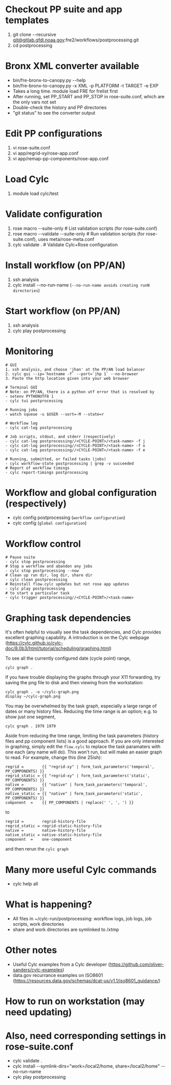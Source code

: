 # Checkout PP suite and app templates
1. git clone --recursive git@gitlab.gfdl.noaa.gov:fre2/workflows/postprocessing.git 
1. cd postprocessing

# Bronx XML converter available
- bin/fre-bronx-to-canopy.py --help
- bin/fre-bronx-to-canopy.py -x XML -p PLATFORM -t TARGET -e EXP
- Takes a long time. module load FRE for frelist first
- After running, set PP_START and PP_STOP in rose-suite.conf, which are the only vars not set
- Double-check the history and PP directories
- "git status" to see the converter output

# Edit PP configurations
1. vi rose-suite.conf
1. vi app/regrid-xy/rose-app.conf
1. vi app/remap-pp-components/rose-app.conf

# Load Cylc
1. module load cylc/test

# Validate configuration
1. rose macro --suite-only              # List validation scripts (for rose-suite.conf)
1. rose macro --validate --suite-only   # Run validation scripts (for rose-suite.conf), uses meta/rose-meta.conf
1. cylc validate .                      # Validate Cylc+Rose configuration

# Install workflow (on PP/AN)
1. ssh analysis
1. cylc install --no-run-name (`--no-run-name avoids creating runN directories`)

# Start workflow (on PP/AN)
1. ssh analysis
1. cylc play postprocessing

# Monitoring
```
# GUI
1. ssh analysis, and choose 'jhan' at the PP/AN load balancer
2. cylc gui --ip=`hostname -f` --port=`jhp 1` --no-browser
3. Paste the http location given into your web browser

# Terminal GUI
# Note: on PP/AN, there is a python utf error that is resolved by
- setenv PYTHONUTF8 1
- cylc tui postprocessing

# Running jobs
- watch squeue -u $USER --sort=-M --state=r

# Workflow log
- cylc cat-log postprocessing

# Job scripts, stdout, and stderr (respectively)
- cylc cat-log postprocessing//<CYCLE-POINT>/<task-name> -f j
- cylc cat-log postprocessing//<CYCLE-POINT>/<task-name> -f o
- cylc cat-log postprocessing//<CYCLE-POINT>/<task-name> -f e

# Running, submitted, or failed tasks (jobs)
- cylc workflow-state postprocessing | grep -v succeeded
# Report of workflow timings
- cylc report-timings postprocessing
```

# Workflow and global configuration (respectively)
- cylc config postprocessing (`workflow configuration`)
- cylc config (`global configuration`)

# Workflow control
```
# Pause suite
- cylc stop postprocessing
# Stop a workflow and abandon any jobs
- cylc stop postprocessing --now
# Clean up run dir, log dir, share dir
- cylc clean postprocessing
# Reinstall flow.cylc updates but not rose app updates
- cylc play postprocessing
# to start a particular task
- cylc trigger postprocessing//<CYCLE-POINT>/<task-name>
```

# Graphing task dependencies
It's often helpful to visually see the task dependencies, and Cylc provides excellent graphing capability. A introduction is on the Cylc webpage (https://cylc.github.io/cylc-doc/8.0b3/html/tutorial/scheduling/graphing.html)

To see all the currently configured date (cycle point) range,

    cylc graph .

If you have trouble displaying the graphs through your X11 forwarding,
try saving the png file to disk and then viewing from the workstation:

    cylc graph . -o ~/cylc-graph.png
    display ~/cylc-graph.png

You may be overwhelmed by the task graph, especially a large range of dates or many history files. Reducing the time range is an option; e.g. to show just one segment,

    cylc graph . 1979 1979

Aside from reducing the time range, limiting the task parameters (history files and pp component lists) is a good approach. If you are only interested in graphing, simply edit the `flow.cylc` to replace the task paramaters with one each (any name will do). This won't run, but will make an easier graph to read. For example, change this (line 25ish):

    regrid =        {{ "regrid-xy" | form_task_parameters('temporal', PP_COMPONENTS) }}
    regrid_static = {{ "regrid-xy" | form_task_parameters('static', PP_COMPONENTS) }}
    native =        {{ "native" | form_task_parameters('temporal', PP_COMPONENTS) }}
    native_static = {{ "native" | form_task_parameters('static', PP_COMPONENTS) }}
    component  =    {{ PP_COMPONENTS | replace(' ', ', ') }}

to

    regrid =        regrid-history-file
    regrid_static = regrid-static-history-file
    native =        native-history-file
    native_static = native-static-history-file
    component  =    one-component

and then rerun the `cylc graph`

# Many more useful Cylc commands
- cylc help all

# What is happening?
- All files in ~/cylc-run/postprocessing: workflow logs, job logs, job scripts, work directories
- share and work directories are symlinked to /xtmp

# Other notes
- Useful Cylc examples from a Cylc developer (https://github.com/oliver-sanders/cylc-examples)
- data.gov recurrance examples on ISO8601 (https://resources.data.gov/schemas/dcat-us/v1.1/iso8601_guidance/)

# How to run on workstation (may need updating)
# Also, need corresponding settings in rose-suite.conf
- cylc validate .
- cylc install --symlink-dirs="work=/local2/home, share=/local2/home" --no-run-name
- cylc play postprocessing
